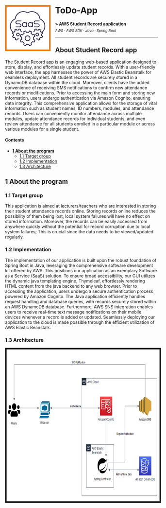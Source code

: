 # ToDo-App <img src="SchoolTracker logo.png" width="140" align="left" style="margin-right:15px; margin-bottom:19px; border: 5px solid #e7790d" />

**&raquo; AWS Student Record application** <br/><sub> _AWS_ &middot; _AWS SDK_ &middot; _Java_ &middot; _Spring Boot_</sub>

---

## About Student Record app
The Student Record app is an engaging web-based application designed to store, display, and effortlessly update student records. With a user-friendly web interface, the app harnesses the power of AWS Elastic Beanstalk for seamless deployment. All student records are securely stored in a DynamoDB database within the cloud. Moreover, clients have the added convenience of receiving SMS notifications to confirm new attendance records or modifications. Prior to accessing the main form and storing new information, users undergo authentication via Amazon Cognito, ensuring data integrity. This comprehensive application allows for the storage of vital information such as student names, ID numbers, modules, and attendance records. Users can conveniently monitor attendance across multiple modules, update attendance records for individual students, and even review attendance for all students enrolled in a particular module or across various modules for a single student.

#### Contents
- **[1 About the program](#1-about-the-program)**
  - [1.1 Target group](#11-target-group)
  - [1.2 Implementation](#12-implementation)
  - [1.3 Architecture](#13-architecture)



## 1 About the program

### 1.1 Target group
This application is aimed at lecturers/teachers who are interested in storing their student attendance records online. Storing records online reduces the possibility of them being lost, local system failures will have no effect on stored information. Moreover, the records can be easily accessed from anywhere quickly without the potential for record corruption due to local system failures; This is crucial since the data needs to be viewed/updated regularly.

### 1.2 Implementation
The implementation of our application is built upon the robust foundation of Spring Boot in Java, leveraging the comprehensive software development kit offered by AWS. This positions our application as an exemplary Software as a Service (SaaS) solution. To ensure broad accessibility, our GUI utilizes the dynamic java templating engine, Thymeleaf, effortlessly rendering HTML content from the java backend to any web browser. Prior to accessing the application, users undergo a secure authentication process powered by Amazon Cognito. The Java application efficiently handles request handling and database queries, with records securely stored within an AWS DynamoDB database. Furthermore, AWS SNS integration enables users to receive real-time text message notifications on their mobile devices whenever a record is added or updated. Seamlessly deploying our application to the cloud is made possible through the efficient utilization of AWS Elastic Beanstalk.

### 1.3 Architecture
<img src="SchoolTracker Architecture.PNG" height="500" style="border: 5px solid #181414"/>







